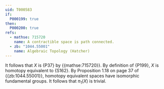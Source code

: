 ```yaml
---
uid: T000583
if:
  P000199: true
then:
  P000200: true
refs:
  - mathse: 715720
    name: A contractible space is path connected.
  - zb: "1044.55001"
    name: Algebraic Topology (Hatcher)
---
```


It follows that $X$ is {P37} by {{mathse:715720}}. By definition of {P199}, $X$ is homotopy equivalent to {S162}. By Proposition 1.18 on page 37 of {{zb:1044.55001}}, homotopy equivalent spaces have isomorphic fundamental groups. It follows that $\pi_1(X)$ is trivial.
